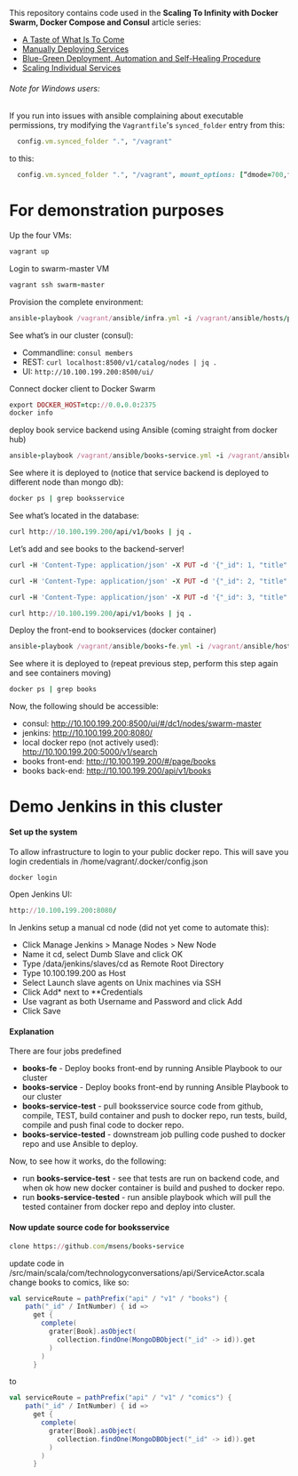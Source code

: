 This repository contains code used in the **Scaling To Infinity with Docker Swarm, Docker Compose and Consul** article series:

* [A Taste of What Is To Come](http://technologyconversations.com/2015/07/02/scaling-to-infinity-with-docker-swarm-docker-compose-and-consul-part-14-a-taste-of-what-is-to-come/)
* [Manually Deploying Services](http://technologyconversations.com/2015/07/02/scaling-to-infinity-with-docker-swarm-docker-compose-and-consul-part-24-manually-deploying-services/)
* [Blue-Green Deployment, Automation and Self-Healing Procedure](http://technologyconversations.com/2015/07/02/scaling-to-infinity-with-docker-swarm-docker-compose-and-consul-part-34-blue-green-deployment-automation-and-self-healing-procedure/)
* [Scaling Individual Services](http://technologyconversations.com/2015/07/02/scaling-to-infinity-with-docker-swarm-docker-compose-and-consul-part-44-scaling-individual-services/)


###### Note for Windows users:

If you run into issues with ansible complaining about executable permissions, try modifying the `Vagrantfile`'s `synced_folder` entry from this:

```ruby
  config.vm.synced_folder ".", "/vagrant"
```

to this:

```ruby
  config.vm.synced_folder ".", "/vagrant", mount_options: [“dmode=700,fmode=600″]
```


# For demonstration purposes

Up the four VMs:
```ruby
vagrant up
```

Login to swarm-master VM
```ruby
vagrant ssh swarm-master
```

Provision the complete environment:
```ruby
ansible-playbook /vagrant/ansible/infra.yml -i /vagrant/ansible/hosts/prod
```

See what’s in our cluster (consul):
- Commandline: `consul members`
- REST: `curl localhost:8500/v1/catalog/nodes | jq .`
- UI: `http://10.100.199.200:8500/ui/`

Connect docker client to Docker Swarm
```ruby
export DOCKER_HOST=tcp://0.0.0.0:2375
docker info
```

deploy book service backend using Ansible (coming straight from docker hub)
```ruby
ansible-playbook /vagrant/ansible/books-service.yml -i /vagrant/ansible/hosts/prod
```

See where it is deployed to (notice that service backend is deployed to different node than mongo db):
```ruby
docker ps | grep booksservice
```

See what’s located in the database:
```ruby
curl http://10.100.199.200/api/v1/books | jq .
```

Let’s add and see books to the backend-server!
```ruby
curl -H 'Content-Type: application/json' -X PUT -d '{"_id": 1, "title": "My First Book", "author": "John Doe", "description": "Not a very good book"}' http://10.100.199.200/api/v1/books | jq .

curl -H 'Content-Type: application/json' -X PUT -d '{"_id": 2, "title": "My Second Book", "author": "John Doe", "description": "Not a bad as the first book"}' http://10.100.199.200/api/v1/books | jq .

curl -H 'Content-Type: application/json' -X PUT -d '{"_id": 3, "title": "My Third Book", "author": "John Doe", "description": "Failed writers club"}' http://10.100.199.200/api/v1/books | jq .

curl http://10.100.199.200/api/v1/books | jq .
```

Deploy the front-end to bookservices (docker container)
```ruby
ansible-playbook /vagrant/ansible/books-fe.yml -i /vagrant/ansible/hosts/prod
```

See where it is deployed to  (repeat previous step, perform this step again and see containers moving)
```ruby
docker ps | grep books
```

Now, the following should be accessible:
- consul: http://10.100.199.200:8500/ui/#/dc1/nodes/swarm-master
- jenkins: http://10.100.199.200:8080/
- local docker repo (not actively used): http://10.100.199.200:5000/v1/search
- books front-end: http://10.100.199.200/#/page/books
- books back-end: http://10.100.199.200/api/v1/books


# Demo Jenkins in this cluster 

#### Set up the system

To allow infrastructure to login to your public docker repo.
This will save you login credentials in /home/vagrant/.docker/config.json
```ruby
docker login 
```

Open Jenkins UI:
```ruby
http://10.100.199.200:8080/
```
In Jenkins setup a manual cd node (did not yet come to automate this):

- Click Manage Jenkins > Manage Nodes > New Node
- Name it cd, select Dumb Slave and click OK
- Type /data/jenkins/slaves/cd as Remote Root Directory
- Type 10.100.199.200 as Host
- Select Launch slave agents on Unix machines via SSH
- Click Add* next to **Credentials
- Use vagrant as both Username and Password and click Add
- Click Save

#### Explanation
There are four jobs predefined
- **books-fe** - Deploy books front-end by running Ansible Playbook to our cluster
- **books-service** - Deploy books front-end by running Ansible Playbook to our cluster
- **books-service-test** - pull booksservice source code from github, compile, TEST, build container and push to docker repo, run tests, build, compile and push final code to docker repo.
- **books-service-tested** - downstream job pulling code pushed to docker repo and use Ansible to deploy.

Now, to see how it works, do the following:
- run **books-service-test** - see that tests are run on backend code, and when ok how new docker container is build and pushed to docker repo.
- run **books-service-tested** - run ansible playbook which will pull the tested container from docker repo and deploy into cluster.

#### Now update source code for booksservice 
```ruby
clone https://github.com/msens/books-service
```
update code in /src/main/scala/com/technologyconversations/api/ServiceActor.scala
change books to comics, like so:
```scala
val serviceRoute = pathPrefix("api" / "v1" / "books") {
    path("_id" / IntNumber) { id =>
      get {
        complete(
          grater[Book].asObject(
            collection.findOne(MongoDBObject("_id" -> id)).get
          )
        )
      }
```

to 
```scala
val serviceRoute = pathPrefix("api" / "v1" / "comics") {
    path("_id" / IntNumber) { id =>
      get {
        complete(
          grater[Book].asObject(
            collection.findOne(MongoDBObject("_id" -> id)).get
          )
        )
      }
```









